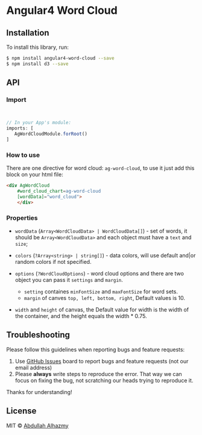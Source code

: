 # Angular4 Word Cloud

## Installation

To install this library, run:

```bash
$ npm install angular4-word-cloud --save
$ npm install d3 --save
```

## API

### Import
```typescript


// In your App's module:
imports: [
   AgWordCloudModule.forRoot()
]
```

### How to use
There are one directive for word cloud: `ag-word-cloud`, to use it just add this block on your html file:

```html
<div AgWordCloud 
	#word_cloud_chart=ag-word-cloud 
	[wordData]="word_cloud">
	</div>
```

### Properties


- `wordData` (`Array<WordCloudData> | WordCloudData[]`) -  set of words, it should be `Array<WordCloudData>` and each object must have a `text` and `size`;
- `colors` (`?Array<string> | string[]`) - data colors, will use default and|or random colors if not specified.
- `options` (`?WordCloudOptions`) - word cloud options and there are two object you can pass it `settings` and `margin`.
    - `setting` containes `minFontSize` and `maxFontSize` for word sets.
    - `margin` of canves `top, left, bottom, right`, Default values is 10.

- `width` and `height` of canvas, the Default value for width is the width of the container, and the height equals the width * 0.75.

## Troubleshooting

Please follow this guidelines when reporting bugs and feature requests:

1. Use [GitHub Issues](https://github.com/alhazmy13/Angular4-word-cloud/issues) board to report bugs and feature requests (not our email address)
2. Please **always** write steps to reproduce the error. That way we can focus on fixing the bug, not scratching our heads trying to reproduce it.

Thanks for understanding!

## License

MIT © [Abdullah Alhazmy](mailto:me@alhazmy13.net)
